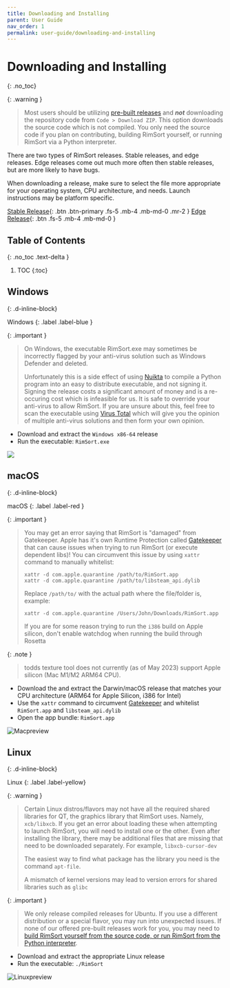 ```yaml
---
title: Downloading and Installing
parent: User Guide
nav_order: 1
permalink: user-guide/downloading-and-installing
---
```


# Downloading and Installing
{: .no_toc}

{: .warning }

> Most users should be utilizing [pre-built releases](https://github.com/RimSort/RimSort/releases) and **_not_** downloading the repository code from `Code > Download ZIP`. This option downloads the source code which is not compiled. You only need the source code if you plan on contributing, building RimSort yourself, or running RimSort via a Python interpreter.

There are two types of RimSort releases. Stable releases, and edge releases. Edge releases come out much more often then stable releases, but are more likely to have bugs.

When downloading a release, make sure to select the file more appropriate for your operating system, CPU architecture, and needs. Launch instructions may be platform specific.

[Stable Release][Stable Release]{: .btn .btn-primary .fs-5 .mb-4 .mb-md-0 .mr-2 }
[Edge Release][Edge Release]{: .btn .fs-5 .mb-4 .mb-md-0 }

## Table of Contents
{: .no_toc .text-delta }

1. TOC
{:toc}

## Windows
{: .d-inline-block}

Windows
{: .label .label-blue }

{: .important }
> On Windows, the executable RimSort.exe may sometimes be incorrectly flagged by your anti-virus solution such as Windows Defender and deleted.
>
> Unfortunately this is a side effect of using [Nuikta](https://nuitka.net/) to compile a Python program into an easy to distribute executable, and not signing it. Signing the release costs a significant amount of money and is a re-occuring cost which is infeasible for us. It is safe to override your anti-virus to allow RimSort. If you are unsure about this, feel free to scan the executable using [Virus Total](https://www.virustotal.com/gui/) which will give you the opinion of multiple anti-virus solutions and then form your own opinion.



- Download and extract the `Windows x86-64` release
- Run the executable: `RimSort.exe`

![](../../assets/images/previews/windows_preview.png)

## macOS
{: .d-inline-block}

macOS
{: .label .label-red }

{: .important }
> You may get an error saying that RimSort is "damaged" from Gatekeeper.
> Apple has it's own Runtime Protection called [Gatekeeper](https://support.apple.com/guide/security/gatekeeper-and-runtime-protection-sec5599b66df/web) that can cause issues when trying to run RimSort (or execute dependent libs)!
> You can circumvent this issue by using `xattr` command to manually whitelist:
>
>     xattr -d com.apple.quarantine /path/to/RimSort.app
>     xattr -d com.apple.quarantine /path/to/libsteam_api.dylib
>
> Replace `/path/to/` with the actual path where the file/folder is, example:
>
>     xattr -d com.apple.quarantine /Users/John/Downloads/RimSort.app
>
> If you are for some reason trying to run the `i386` build on Apple silicon, don't enable watchdog when running the build through Rosetta

{: .note }

> todds texture tool does not currently (as of May 2023) support Apple silicon (Mac M1/M2 ARM64 CPU).

- Download the and extract the Darwin/macOS release that matches your CPU architecture (ARM64 for Apple Silicon, i386 for Intel)
- Use the `xattr` command to circumvent [Gatekeeper](https://support.apple.com/guide/security/gatekeeper-and-runtime-protection-sec5599b66df/web) and whitelist `RimSort.app` and `libsteam_api.dylib`
- Open the app bundle: `RimSort.app`

<img alt="Macpreview" src="https://github.com/RimSort/RimSort/assets/28567881/7731911b-cc7c-47c8-9c34-6f925fc5b188">

## Linux
{: .d-inline-block}

Linux
{: .label .label-yellow}

{: .warning }

> Certain Linux distros/flavors may not have all the required shared libraries for QT, the graphics library that RimSort uses. Namely, `xcb/libxcb`. If you get an error about loading these when attempting to launch RimSort, you will need to install one or the other. Even after installing the library, there may be additional files that are missing that need to be downloaded separately. For example, `libxcb-cursor-dev`
> 
> The easiest way to find what package has the library you need is the command `apt-file`.
>
> A mismatch of kernel versions may lead to version errors for shared libraries such as `glibc`

{: .important }

> We only release compiled releases for Ubuntu. If you use a different distribution or a special flavor, you may run into unexpected issues. If none of our offered pre-built releases work for you, you may need to [build RimSort yourself from the source code, or run RimSort from the Python interpreter](../development-guide/development-setup).



- Download and extract the appropriate Linux release
- Run the executable: `./RimSort`

<img alt="Linuxpreview" src="https://github.com/RimSort/RimSort/assets/102756485/d26577e4-d488-406b-b9a2-dc2eeea8de25">

[Releases]: https://github.com/oceancabbage/RimSort/releases
[Stable Release]: https://github.com/oceancabbage/RimSort/releases/latest
[Edge Release]: https://github.com/RimSort/RimSort/releases/tag/Edge
